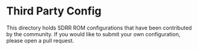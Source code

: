 # Third Party Config

This directory holds SDRR ROM configurations that have been contributed by the community.  If you would like to submit your own configuration, please open a pull request.
